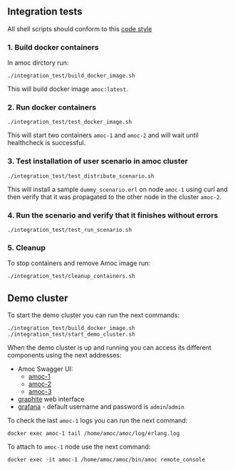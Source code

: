 ## Integration tests

All shell scripts should conform to this
[code style](https://google.github.io/styleguide/shellguide.html)

### 1. Build docker containers

In amoc dirctory run:

`./integration_test/build_docker_image.sh`

This will build docker image `amoc:latest`.

### 2. Run docker containers
`./integration_test/test_docker_image.sh`

This will start two containers `amoc-1` and `amoc-2` and
will wait until healthcheck is successful.

### 3. Test installation of user scenario in amoc cluster

`./integration_test/test_distribute_scenario.sh`
 
This will install a sample `dummy_scenario.erl` on node `amoc-1`
using curl and then verify that it was propagated to the other
node in the cluster `amoc-2`.

### 4. Run the scenario and verify that it finishes without errors

`./integration_test/test_run_scenario.sh`

### 5. Cleanup

To stop containers and remove Amoc image run:

`./integration_test/cleanup_containers.sh`

## Demo cluster

To start the demo cluster you can run the next commands:

```
./integration_test/build_docker_image.sh
./integration_test/start_demo_cluster.sh
```

When the demo cluster is up and running you can access its
different components using the next addresses:
 * Amoc Swagger UI:
    * [amoc-1](http://localhost:8081/api-docs/)
    * [amoc-2](http://localhost:8082/api-docs/)
    * [amoc-3](http://localhost:8083/api-docs/)
 * [graphite](http://localhost:8080/) web interface
 * [grafana](http://localhost:3000/) - default username and password is `admin`/`admin`

To check the last `amoc-1` logs you can run the next command:

`docker exec amoc-1 tail /home/amoc/amoc/log/erlang.log`

To attach to `amoc-1` node use the next command:

`docker exec -it amoc-1 /home/amoc/amoc/bin/amoc remote_console`

